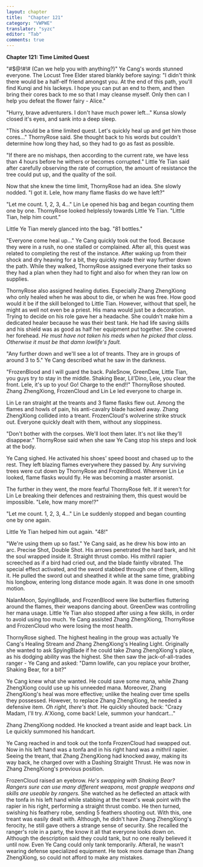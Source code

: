 ```yaml
---
layout: chapter
title:  "Chapter 121"
category: "VWPWE"
translator: "syzc"
editor: "Tab"
comments: true
---
```


**Chapter 121: Time Limited Quest**

"#$@!#!# (Can we help you with anything?)" Ye Cang's words stunned everyone. The Locust Tree Elder stared blankly before saying: "I didn't think there would be a half-elf friend amongst you. At the end of this path, you'll find Kunqi and his lackeys. I hope you can put an end to them, and then bring their cores back to me so that I may cleanse myself. Only then can I help you defeat the flower fairy - Alice."

"Hurry, brave adventurers. I don't have much power left..." Kunsa slowly closed it's eyes, and sank into a deep sleep.

"This should be a time limited quest. Let's quickly heal up and get him those cores..." ThornyRose said. She thought back to his words but couldn't determine how long they had, so they had to go as fast as possible.

"If there are no mishaps, then according to the current rate, we have less than 4 hours before he withers or becomes corrupted." Little Ye Tian said after carefully observing the rate of corruption, the amount of resistance the tree could put up, and the quality of the soil. 

Now that she knew the time limit, ThornyRose had an idea. She slowly nodded. "I got it. Lele, how many flame flasks do we have left?"

"Let me count. 1, 2, 3, 4..." Lin Le opened his bag and began counting them one by one. ThornyRose looked helplessly towards Little Ye Tian. "Little Tian, help him count."

Little Ye Tian merely glanced into the bag. "81 bottles."

"Everyone come heal up..." Ye Cang quickly took out the food. Because they were in a rush, no one stalled or complained. After all, this quest was related to completing the rest of the instance. After waking up from their shock and dry heaving for a bit, they quickly made their way further down the path. While they walked, ThornyRose assigned everyone their tasks so they had a plan when they had to fight and also for when they ran low on supplies.

ThornyRose also assigned healing duties. Especially Zhang ZhengXiong who only healed when he was about to die, or when he was free. How good would it be if the skill belonged to Little Tian. However, without that spell, he might as well not even be a priest. His mana would just be a decoration. Trying to decide on his role gave her a headache. She couldn't make him a dedicated healer because he was their best tank. He had life saving skills and his shield was as good as half her equipment put together. She covered her forehead. *He must have not taken his meds when he picked that class. Otherwise it must be that damn lowlife's fault.*

"Any further down and we'll see a lot of treants. They are in groups of around 3 to 5." Ye Cang described what he saw in the darkness.

"FrozenBlood and I will guard the back. PaleSnow, GreenDew, Little Tian, you guys try to stay in the middle. Shaking Bear, Lil'Dino, Lele, you clear the front. Lele, it's up to you! Go! Charge to the end!!" ThornyRose shouted. Zhang ZhengXiong, FrozenCloud and Lin Le led everyone to charge in.

Lin Le ran straight at the treants and 3 flame flasks flew out. Among the flames and howls of pain, his anti-cavalry blade hacked away. Zhang ZhengXiong collided into a treant. FrozenCloud's wolverine strike struck out. Everyone quickly dealt with them, without any sloppiness.

"Don't bother with the corpses. We'll loot them later. It's not like they'll disappear." ThornyRose said when she saw Ye Cang stop his steps and look at the body.

Ye Cang sighed. He activated his shoes' speed boost and chased up to the rest. They left blazing flames everywhere they passed by. Any surviving trees were cut down by ThornyRose and FrozenBlood. Wherever Lin Le looked, flame flasks would fly. He was becoming a master arsonist.

The further in they went, the more fearful ThornyRose felt. If it weren't for Lin Le breaking their defences and restraining them, this quest would be impossible. "Lele, how many more!?"

"Let me count. 1, 2, 3, 4..." Lin Le suddenly stopped and began counting one by one again.

Little Ye Tian helped him out again. "48!"

"We're using them up so fast." Ye Cang said, as he drew his bow into an arc. Precise Shot, Double Shot. His arrows penetrated the hard bark, and hit the soul wrapped inside it. Straight thrust combo. His mithril rapier screeched as if a bird had cried out, and the blade faintly vibrated. The special effect activated, and the sword stabbed through one of them, killing it. He pulled the sword out and sheathed it while at the same time, grabbing his longbow, entering long distance mode again. It was done in one smooth motion.

NalanMoon, SpyingBlade, and FrozenBlood were like butterflies fluttering around the flames, their weapons dancing about. GreenDew was controlling her mana usage. Little Ye Tian also stopped after using a few skills, in order to avoid using too much. Ye Cang assisted Zhang ZhengXiong, ThornyRose and FrozenCloud who were losing the most health. 

ThornyRose sighed. The highest healing in the group was actually Ye Cang's Healing Stream and Zhang ZhengXiong's Healing Light. Originally she wanted to ask SpyingBlade if he could take Zhang ZhengXiong's place, as his dodging ability was the highest. She then saw the jack-of-all-trades ranger - Ye Cang and asked: "Damn lowlife, can you replace your brother, Shaking Bear, for a bit?"

Ye Cang knew what she wanted. He could save some mana, while Zhang ZhengXiong could use up his unneeded mana. Moreover, Zhang ZhengXiong's heal was more effective; unlike the healing over time spells they possessed. However, to replace Zhang ZhengXiong, he needed a defensive item. *Oh right, there's that.* He quickly shouted back: "Crazy Madam, I'll try. A'Xiong, come back! Lele, summon your handcart..."

Zhang ZhengXiong nodded. He knocked a treant aside and leapt back. Lin Le quickly summoned his handcart.

Ye Cang reached in and took out the tonfa FrozenCloud had swapped out. Now in his left hand was a tonfa and in his right hand was a mithril rapier. Seeing the treant, that Zhang ZhengXiong had knocked away, making its way back, he charged over with a Dashing Straight Thrust. He was now in Zhang ZhengXiong's previous position.

FrozenCloud raised an eyebrow. *He's swapping with Shaking Bear? Rangers sure can use many different weapons, most grapple weapons and skills are useable by rangers.* She watched as he deflected an attack with the tonfa in his left hand while stabbing at the treant's weak point with the rapier in his right, performing a straight thrust combo. He then turned, swishing his feathery robe, sending 5 feathers shooting out. With this, one treant was easily dealt with. Although, he didn't have Zhang ZhengXiong's ferocity, he still gave others a strange sense of security. She recalled the ranger's role in a party, the know it all that everyone looks down on. Although the description said they could tank, but no one really believed it until now. Even Ye Cang could only tank temporarily. Afterall, he wasn't wearing defense specialized equipment. He took more damage than Zhang ZhengXiong, so could not afford to make any mistakes.
